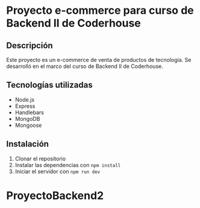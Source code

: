 # Proyecto e-commerce para curso de Backend II de Coderhouse

## Descripción

Este proyecto es un e-commerce de venta de productos de tecnología. Se desarrolló en el marco del curso de Backend II de Coderhouse.

## Tecnologías utilizadas

- Node.js
- Express
- Handlebars
- MongoDB
- Mongoose

## Instalación

1. Clonar el repositorio
2. Instalar las dependencias con `npm install`
3. Iniciar el servidor con `npm run dev`

# ProyectoBackend2

